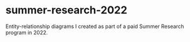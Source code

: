 # summer-research-2022
Entity-relationship diagrams I created as part of a paid Summer Research program in 2022.
